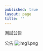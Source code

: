 ```yaml
---
published: true
layout: page
title: ''
---
```

測試公告

公告
![img1.png]({{site.baseurl}}/static_files/upload_images/img1.png)
